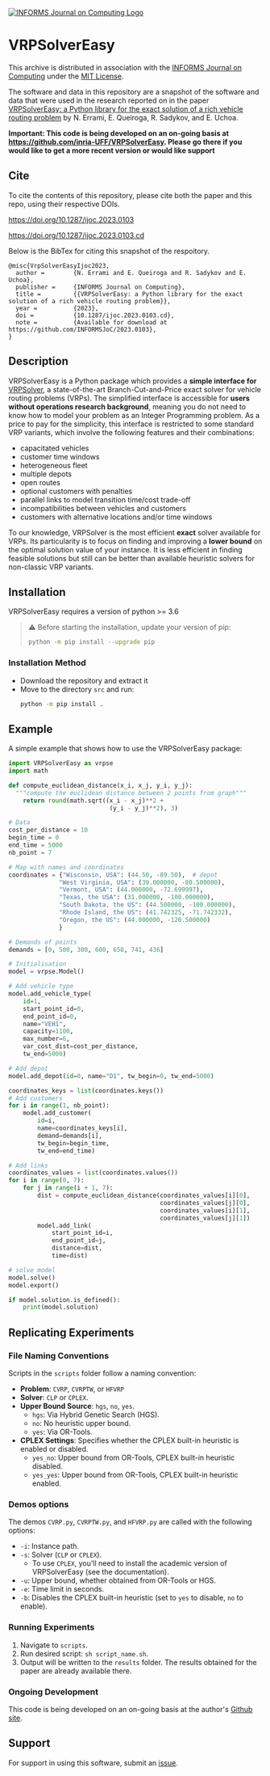 [![INFORMS Journal on Computing Logo](https://INFORMSJoC.github.io/logos/INFORMS_Journal_on_Computing_Header.jpg)](https://pubsonline.informs.org/journal/ijoc)

# VRPSolverEasy

This archive is distributed in association with the [INFORMS Journal on
Computing](https://pubsonline.informs.org/journal/ijoc) under the [MIT License](LICENSE).

The software and data in this repository are a snapshot of the software and data
that were used in the research reported on in the paper 
[VRPSolverEasy: a Python library for the exact
solution of a rich vehicle routing problem](https://doi.org/10.1287/ijoc.2023.0103) by N. Errami, E. Queiroga, R. Sadykov, and E. Uchoa. 

**Important: This code is being developed on an on-going basis at 
https://github.com/inria-UFF/VRPSolverEasy. Please go there if you would like to
get a more recent version or would like support**

## Cite

To cite the contents of this repository, please cite both the paper and this repo, using their respective DOIs.

https://doi.org/10.1287/ijoc.2023.0103

https://doi.org/10.1287/ijoc.2023.0103.cd

Below is the BibTex for citing this snapshot of the respoitory.

```
@misc{VrpSolverEasyIjoc2023,
  author =        {N. Errami and E. Queiroga and R. Sadykov and E. Uchoa},
  publisher =     {INFORMS Journal on Computing},
  title =         {{VRPSolverEasy: a Python library for the exact solution of a rich vehicle routing problem}},
  year =          {2023},
  doi =           {10.1287/ijoc.2023.0103.cd},
  note =          {Available for download at https://github.com/INFORMSJoC/2023.0103},
}  
```

## Description

VRPSolverEasy is a Python package which provides a **simple interface for** [VRPSolver](https://vrpsolver.math.u-bordeaux.fr/), a state-of-the-art Branch-Cut-and-Price exact solver for vehicle routing problems (VRPs). The simplified interface is accessible for **users without operations research background**, meaning you do not need to know how to model your problem as an Integer Programming problem. As a price to pay for the simplicity, this interface is restricted to some standard VRP variants, which involve the following features and their combinations:

- capacitated vehicles
- customer time windows
- heterogeneous fleet
- multiple depots
- open routes
- optional customers with penalties
- parallel links to model transition time/cost trade-off
- incompatibilities between vehicles and customers
- customers with alternative locations and/or time windows

To our knowledge, VRPSolver is the most efficient **exact** solver available for VRPs. Its particularity is to focus on finding and improving a **lower bound** on the optimal solution value of your instance. It is less efficient in finding feasible solutions but still can be better than available heuristic solvers for non-classic VRP variants.

## Installation

VRPSolverEasy requires a version of python >= 3.6

> ⚠️ Before starting the installation, update your version of pip:
> ```bash
> python -m pip install --upgrade pip
> ```

### Installation Method

- Download the repository and extract it
- Move to the directory ``src`` and run:
    ```bash
    python -m pip install .
    ```

## Example

A simple example that shows how to use the VRPSolverEasy package:

```python
import VRPSolverEasy as vrpse
import math

def compute_euclidean_distance(x_i, x_j, y_i, y_j):
  """compute the euclidean distance between 2 points from graph"""
    return round(math.sqrt((x_i - x_j)**2 +
                            (y_i - y_j)**2), 3)

# Data
cost_per_distance = 10
begin_time = 0
end_time = 5000
nb_point = 7

# Map with names and coordinates
coordinates = {"Wisconsin, USA": (44.50, -89.50),  # depot
              "West Virginia, USA": (39.000000, -80.500000),
              "Vermont, USA": (44.000000, -72.699997),
              "Texas, the USA": (31.000000, -100.000000),
              "South Dakota, the US": (44.500000, -100.000000),
              "Rhode Island, the US": (41.742325, -71.742332),
              "Oregon, the US": (44.000000, -120.500000)
              }

# Demands of points
demands = [0, 500, 300, 600, 658, 741, 436]

# Initialisation
model = vrpse.Model()

# Add vehicle type
model.add_vehicle_type(
    id=1,
    start_point_id=0,
    end_point_id=0,
    name="VEH1",
    capacity=1100,
    max_number=6,
    var_cost_dist=cost_per_distance,
    tw_end=5000)

# Add depot
model.add_depot(id=0, name="D1", tw_begin=0, tw_end=5000)

coordinates_keys = list(coordinates.keys())
# Add customers
for i in range(1, nb_point):
    model.add_customer(
        id=i,
        name=coordinates_keys[i],
        demand=demands[i],
        tw_begin=begin_time,
        tw_end=end_time)

# Add links
coordinates_values = list(coordinates.values())
for i in range(0, 7):
    for j in range(i + 1, 7):
        dist = compute_euclidean_distance(coordinates_values[i][0],
                                          coordinates_values[j][0],
                                          coordinates_values[i][1],
                                          coordinates_values[j][1])
        model.add_link(
            start_point_id=i,
            end_point_id=j,
            distance=dist,
            time=dist)

# solve model
model.solve()
model.export()

if model.solution.is_defined():
    print(model.solution)
```

## Replicating Experiments

### File Naming Conventions

Scripts in the `scripts` folder follow a naming convention:

- **Problem**: `CVRP`, `CVRPTW`, or `HFVRP`
- **Solver**: `CLP` or `CPLEX`.
- **Upper Bound Source**: `hgs`, `no`, `yes`.
  - `hgs`: Via Hybrid Genetic Search (HGS).
  - `no`: No heuristic upper bound.
  - `yes`: Via OR-Tools.
- **CPLEX Settings**: Specifies whether the CPLEX built-in heuristic is enabled or disabled.
  - `yes_no`: Upper bound from OR-Tools, CPLEX built-in heuristic disabled.
  - `yes_yes`: Upper bound from OR-Tools, CPLEX built-in heuristic enabled.

### Demos options
The demos `CVRP.py`, `CVRPTW.py`, and `HFVRP.py` are called with the following options:

- `-i`: Instance path.
- `-s`: Solver (`CLP` or `CPLEX`).
  - To use `CPLEX`, you'll need to install the academic version of VRPSolverEasy (see the documentation).
- `-u`: Upper bound, whether obtained from OR-Tools or HGS.
- `-e`: Time limit in seconds.
- `-b`: Disables the CPLEX built-in heuristic (set to `yes` to disable, `no` to enable).

### Running Experiments

1. Navigate to `scripts`.
2. Run desired script: `sh script_name.sh`.
3. Output will be written to the `results` folder. The results obtained for the paper are already available there.


### Ongoing Development

This code is being developed on an on-going basis at the author's
[Github site](https://github.com/inria-UFF/VRPSolverEasy).

## Support

For support in using this software, submit an
[issue](https://github.com/inria-UFF/VRPSolverEasy/issues/new).
